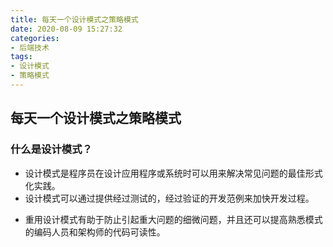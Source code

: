 ```yaml
---
title: 每天一个设计模式之策略模式
date: 2020-08-09 15:27:32
categories: 
- 后端技术
tags:
- 设计模式
- 策略模式
---
```


## 每天一个设计模式之策略模式

### 什么是设计模式？

- 设计模式是程序员在设计应用程序或系统时可以用来解决常见问题的最佳形式化实践。
- 设计模式可以通过提供经过测试的，经过验证的开发范例来加快开发过程。

<!-- more -->

- 重用设计模式有助于防止引起重大问题的细微问题，并且还可以提高熟悉模式的编码人员和架构师的代码可读性。
